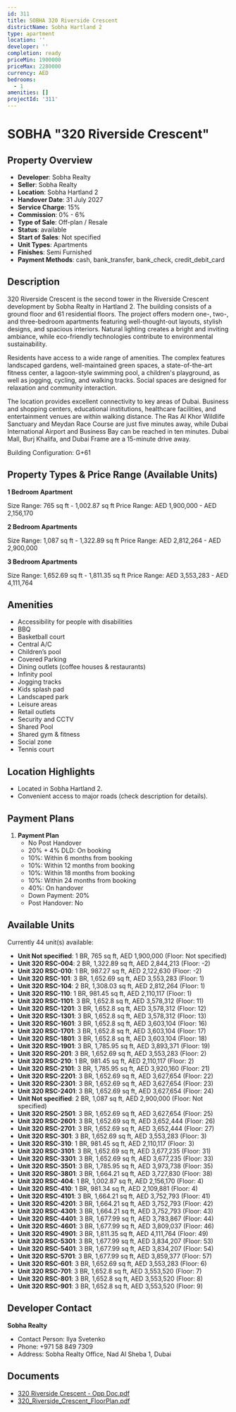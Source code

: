 ```yaml
---
id: 311
title: SOBHA 320 Riverside Crescent
districtName: Sobha Hartland 2
type: apartment
location: ''
developer: ''
completion: ready
priceMin: 1900000
priceMax: 2280000
currency: AED
bedrooms:
  - 1
amenities: []
projectId: '311'
---
```


# SOBHA "320 Riverside Crescent"

## Property Overview
- **Developer**: Sobha Realty
- **Seller**: Sobha Realty
- **Location**: Sobha Hartland 2
- **Handover Date**: 31 July 2027
- **Service Charge**: 15%
- **Commission**: 0% - 6%
- **Type of Sale**: Off-plan / Resale
- **Status**: available
- **Start of Sales**: Not specified
- **Unit Types**: Apartments
- **Finishes**: Semi Furnished
- **Payment Methods**: cash, bank_transfer, bank_check, credit_debit_card

## Description
320 Riverside Crescent is the second tower in the Riverside Crescent development by Sobha Realty in Hartland 2. The building consists of a ground floor and 61 residential floors. The project offers modern one-, two-, and three-bedroom apartments featuring well-thought-out layouts, stylish designs, and spacious interiors. Natural lighting creates a bright and inviting ambiance, while eco-friendly technologies contribute to environmental sustainability.

Residents have access to a wide range of amenities. The complex features landscaped gardens, well-maintained green spaces, a state-of-the-art fitness center, a lagoon-style swimming pool, a children's playground, as well as jogging, cycling, and walking tracks. Social spaces are designed for relaxation and community interaction.

The location provides excellent connectivity to key areas of Dubai. Business and shopping centers, educational institutions, healthcare facilities, and entertainment venues are within walking distance. The Ras Al Khor Wildlife Sanctuary and Meydan Race Course are just five minutes away, while Dubai International Airport and Business Bay can be reached in ten minutes. Dubai Mall, Burj Khalifa, and Dubai Frame are a 15-minute drive away.

Building Configuration: G+61

## Property Types & Price Range (Available Units)
**1 Bedroom Apartment**

Size Range: 765 sq ft - 1,002.87 sq ft
Price Range: AED 1,900,000 - AED 2,156,170

**2 Bedroom Apartments**

Size Range: 1,087 sq ft - 1,322.89 sq ft
Price Range: AED 2,812,264 - AED 2,900,000

**3 Bedroom Apartments**

Size Range: 1,652.69 sq ft - 1,811.35 sq ft
Price Range: AED 3,553,283 - AED 4,111,764

## Amenities
- Accessibility for people with disabilities
- BBQ
- Basketball court
- Central A/C
- Children’s pool
- Covered Parking
- Dining outlets  (coffee houses & restaurants)
- Infinity pool
- Jogging tracks
- Kids splash pad
- Landscaped park
- Leisure areas
- Retail outlets
- Security and CCTV
- Shared Pool
- Shared gym & fitness
- Social zone
- Tennis court

## Location Highlights
- Located in Sobha Hartland 2.
- Convenient access to major roads (check description for details).

## Payment Plans
1. **Payment Plan**
   - No Post Handover
   - 20% + 4% DLD: On booking
   - 10%: Within 6 months from booking
   - 10%: Within 12 months from booking
   - 10%: Within 18 months from booking
   - 10%: Within 24 months from booking
   - 40%: On handover
   - Down Payment: 20%
   - Post Handover: No

## Available Units
Currently 44 unit(s) available:
- **Unit Not specified**: 1 BR, 765 sq ft, AED 1,900,000 (Floor: Not specified)
- **Unit 320 RSC-004**: 2 BR, 1,322.89 sq ft, AED 2,844,213 (Floor: -2)
- **Unit 320 RSC-010**: 1 BR, 987.27 sq ft, AED 2,122,630 (Floor: -2)
- **Unit 320 RSC-101**: 3 BR, 1,652.69 sq ft, AED 3,553,283 (Floor: 1)
- **Unit 320 RSC-104**: 2 BR, 1,308.03 sq ft, AED 2,812,264 (Floor: 1)
- **Unit 320 RSC-110**: 1 BR, 981.45 sq ft, AED 2,110,117 (Floor: 1)
- **Unit 320 RSC-1101**: 3 BR, 1,652.8 sq ft, AED 3,578,312 (Floor: 11)
- **Unit 320 RSC-1201**: 3 BR, 1,652.8 sq ft, AED 3,578,312 (Floor: 12)
- **Unit 320 RSC-1301**: 3 BR, 1,652.8 sq ft, AED 3,578,312 (Floor: 13)
- **Unit 320 RSC-1601**: 3 BR, 1,652.8 sq ft, AED 3,603,104 (Floor: 16)
- **Unit 320 RSC-1701**: 3 BR, 1,652.8 sq ft, AED 3,603,104 (Floor: 17)
- **Unit 320 RSC-1801**: 3 BR, 1,652.8 sq ft, AED 3,603,104 (Floor: 18)
- **Unit 320 RSC-1901**: 3 BR, 1,785.95 sq ft, AED 3,893,371 (Floor: 19)
- **Unit 320 RSC-201**: 3 BR, 1,652.69 sq ft, AED 3,553,283 (Floor: 2)
- **Unit 320 RSC-210**: 1 BR, 981.45 sq ft, AED 2,110,117 (Floor: 2)
- **Unit 320 RSC-2101**: 3 BR, 1,785.95 sq ft, AED 3,920,160 (Floor: 21)
- **Unit 320 RSC-2201**: 3 BR, 1,652.69 sq ft, AED 3,627,654 (Floor: 22)
- **Unit 320 RSC-2301**: 3 BR, 1,652.69 sq ft, AED 3,627,654 (Floor: 23)
- **Unit 320 RSC-2401**: 3 BR, 1,652.69 sq ft, AED 3,627,654 (Floor: 24)
- **Unit Not specified**: 2 BR, 1,087 sq ft, AED 2,900,000 (Floor: Not specified)
- **Unit 320 RSC-2501**: 3 BR, 1,652.69 sq ft, AED 3,627,654 (Floor: 25)
- **Unit 320 RSC-2601**: 3 BR, 1,652.69 sq ft, AED 3,652,444 (Floor: 26)
- **Unit 320 RSC-2701**: 3 BR, 1,652.69 sq ft, AED 3,652,444 (Floor: 27)
- **Unit 320 RSC-301**: 3 BR, 1,652.69 sq ft, AED 3,553,283 (Floor: 3)
- **Unit 320 RSC-310**: 1 BR, 981.45 sq ft, AED 2,110,117 (Floor: 3)
- **Unit 320 RSC-3101**: 3 BR, 1,652.69 sq ft, AED 3,677,235 (Floor: 31)
- **Unit 320 RSC-3301**: 3 BR, 1,652.69 sq ft, AED 3,677,235 (Floor: 33)
- **Unit 320 RSC-3501**: 3 BR, 1,785.95 sq ft, AED 3,973,738 (Floor: 35)
- **Unit 320 RSC-3801**: 3 BR, 1,664.21 sq ft, AED 3,727,830 (Floor: 38)
- **Unit 320 RSC-404**: 1 BR, 1,002.87 sq ft, AED 2,156,170 (Floor: 4)
- **Unit 320 RSC-410**: 1 BR, 981.34 sq ft, AED 2,109,881 (Floor: 4)
- **Unit 320 RSC-4101**: 3 BR, 1,664.21 sq ft, AED 3,752,793 (Floor: 41)
- **Unit 320 RSC-4201**: 3 BR, 1,664.21 sq ft, AED 3,752,793 (Floor: 42)
- **Unit 320 RSC-4301**: 3 BR, 1,664.21 sq ft, AED 3,752,793 (Floor: 43)
- **Unit 320 RSC-4401**: 3 BR, 1,677.99 sq ft, AED 3,783,867 (Floor: 44)
- **Unit 320 RSC-4601**: 3 BR, 1,677.99 sq ft, AED 3,809,037 (Floor: 46)
- **Unit 320 RSC-4901**: 3 BR, 1,811.35 sq ft, AED 4,111,764 (Floor: 49)
- **Unit 320 RSC-5301**: 3 BR, 1,677.99 sq ft, AED 3,834,207 (Floor: 53)
- **Unit 320 RSC-5401**: 3 BR, 1,677.99 sq ft, AED 3,834,207 (Floor: 54)
- **Unit 320 RSC-5701**: 3 BR, 1,677.99 sq ft, AED 3,859,377 (Floor: 57)
- **Unit 320 RSC-601**: 3 BR, 1,652.69 sq ft, AED 3,553,283 (Floor: 6)
- **Unit 320 RSC-701**: 3 BR, 1,652.8 sq ft, AED 3,553,520 (Floor: 7)
- **Unit 320 RSC-801**: 3 BR, 1,652.8 sq ft, AED 3,553,520 (Floor: 8)
- **Unit 320 RSC-901**: 3 BR, 1,652.8 sq ft, AED 3,553,520 (Floor: 9)

## Developer Contact
**Sobha Realty**
- Contact Person: Ilya Svetenko
- Phone: +971 58 849 7309
- Address: Sobha Realty Office, Nad Al Sheba 1, Dubai

## Documents
- [320 Riverside Crescent - Opp Doc.pdf](https://cdn.geniemap.net/2023/07/06/cQLbku7cv9PBi2fr4BdHCfOMX5dPqr1cV9i20XLa.pdf)
- [320_Riverside_Crescent_FloorPlan.pdf](https://cdn.geniemap.net/2023/07/17/5nJTEvzeArzufzZ0LHTsgDu5pfRicZs3TM6O5qYZ.pdf)
